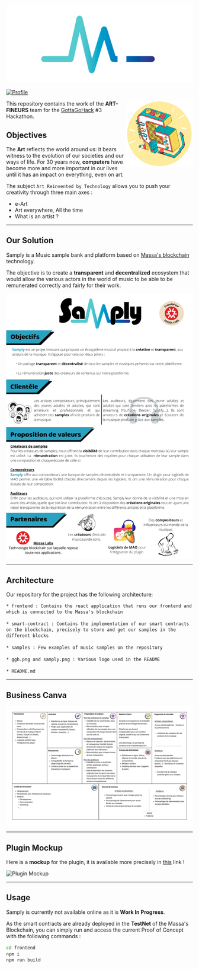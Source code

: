 <img src="https://github.com/Art-Finers/GGH-3/blob/main/samply.png" alt="Samply">

 [![Profile][title-img]][profile]

[title-img]:https://img.shields.io/badge/-ART--FINEURS-yellow
[profile]:https://github.com/Art-Finers


<img src="https://github.com/Art-Finers/GGH-3/blob/main/ggh.png" align="right" alt="GGH" width="180" height="180">

This repository contains the work of the **ART-FINEURS** team for the [GottaGoHack](https://www.gottagohack.fr/) #3 Hackathon.


## Objectives

The **Art** reflects the world around us: it bears witness to the evolution of our societies and our ways of life. For 30 years now, **computers** have become more and more important in our lives until it has an impact on everything, even on art. 

The subject `Art Reinvented by Technology` allows you to push your creativity through three main axes :

* e-Art
* Art everywhere, All the time
* What is an artist ?

---

## Our Solution

Samply is a Music sample bank and platform based on [Massa's blockchain](https://massa.net/) technology.

The objective is to create a **transparent** and **decentralized** ecosystem that would allow the various actors in the world of music to be able to be remunerated correctly and fairly for their work.

<img src="https://github.com/Art-Finers/GGH-3/blob/main/Samply_presentation.png" alt="Presentation">

---

## Architecture

Our repository for the project has the following architecture:

```
* frontend : Contains the react application that runs our frontend and which is connected to the Massa's blockchain

* smart-contract : Contains the implementation of our smart contracts on the blockchain, precisely to store and get our samples in the different blocks

* samples : Few examples of music samples on the repository

* ggh.png and samply.png : Various logo used in the README

* README.md
```

---

## Business Canva

<img src="https://github.com/Art-Finers/GGH-3/blob/main/Business_Canva.png" alt="Business Canva">

---

## Plugin Mockup

Here is a **mockup** for the plugin, it is available more precisely in [this](https://www.figma.com/file/5fD7WUlPl4NTkGBgKB3Eyp/plugin?node-id=0%3A1&t=I4ee0qfRLHHGaGAG-1
) link !

<img src="https://github.com/Art-Finers/GGH-3/blob/main/plugin.png" alt="Plugin Mockup">


---

## Usage

Samply is currently not available online as it is **Work In Progress**. 

As the smart contracts are already deployed in the **TestNet** of the Massa's Blockchain, you can simply run and access the current Proof of Concept with the following commands :

```bash
cd frontend
npm i
npm run build
```
